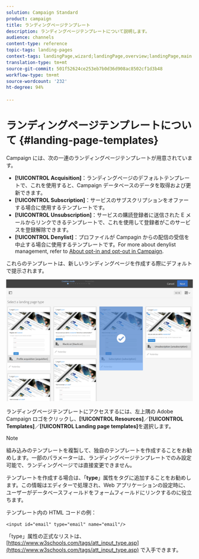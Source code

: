 ```yaml
---
solution: Campaign Standard
product: campaign
title: ランディングページテンプレート
description: ランディングページテンプレートについて説明します。
audience: channels
content-type: reference
topic-tags: landing-pages
context-tags: landingPage,wizard;landingPage,overview;landingPage,main
translation-type: tm+mt
source-git-commit: 501f52624ce253eb7b0d36d908ac8502cf1d3b48
workflow-type: tm+mt
source-wordcount: '232'
ht-degree: 94%

---
```



# ランディングページテンプレートについて {#landing-page-templates}

Campaign には、次の一連のランディングページテンプレートが用意されています。

* **[!UICONTROL Acquisition]**：ランディングページのデフォルトテンプレートで、これを使用すると、Campaign データベースのデータを取得および更新できます。
* **[!UICONTROL Subscription]**：サービスのサブスクリプションをオファーする場合に使用するテンプレートです。
* **[!UICONTROL Unsubscription]**：サービスの購読登録者に送信された E メールからリンクできるテンプレートで、これを使用して登録者がこのサービスを登録解除できます。
* **[!UICONTROL Denylist]**：プロファイルが Campagin からの配信の受信を中止する場合に使用するテンプレートです。For more about denylist management, refer to [About opt-in and opt-out in Campaign](../../audiences/using/about-opt-in-and-opt-out-in-campaign.md).

これらのテンプレートは、新しいランディングページを作成する際にデフォルトで提示されます。

![](assets/lp_creation_1.png)

ランディングページテンプレートにアクセスするには、左上隅の Adobe Campaign ロゴをクリックし、**[!UICONTROL Resources]**／**[!UICONTROL Templates]**／**[!UICONTROL Landing page templates]**&#x200B;を選択します。

>[!NOTE]
>
>組み込みのテンプレートを複製して、独自のテンプレートを作成することをお勧めします。一部のパラメーターは、ランディングページテンプレートでのみ設定可能で、ランディングページでは直接変更できません。

テンプレートを作成する場合は、「**type**」属性をタグに追加することをお勧めします。この情報はエディターで処理され、Web アプリケーションの設定時に、ユーザーがデータベースフィールドをフォームフィールドにリンクするのに役立ちます。

テンプレート内の HTML コードの例：

```
<input id="email" type="email" name="email"/>
```

「type」属性の正式なリストは、[https://www.w3schools.com/tags/att_input_type.asp](https://www.w3schools.com/tags/att_input_type.asp) で入手できます。

